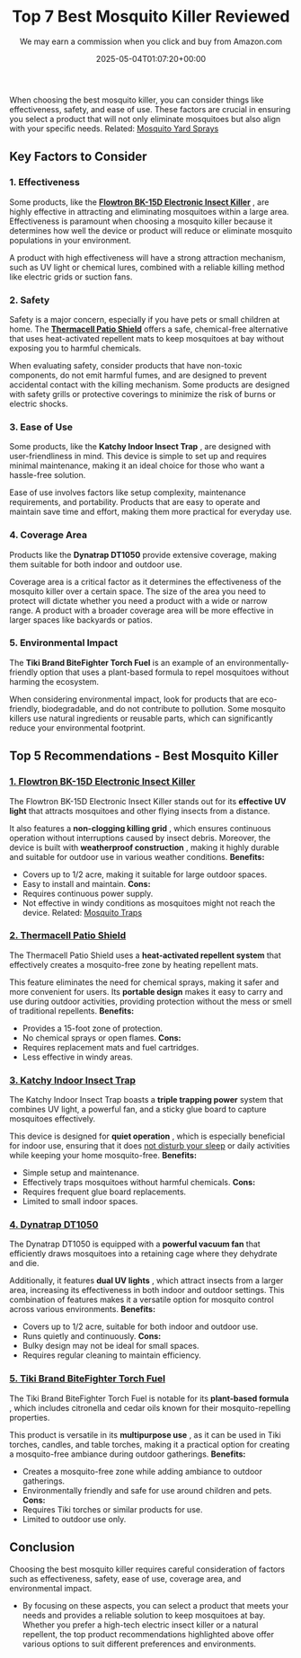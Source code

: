 ﻿---
author: We may earn a commission when you click and buy from Amazon.com
layout: post
title: Top 7 Best Mosquito Killer Reviewed
date: '2025-05-04T01:07:20+00:00'
categories:
- Mosquitoes
- Product Reviews
tags: []
slug: /best-mosquito-killer/
lastmod: 2025-05-07T12:21:24+03:00
---

When choosing the best mosquito killer, you can consider things like effectiveness, safety, and ease of use. These factors are crucial in ensuring you select a product that will not only eliminate mosquitoes but also align with your specific needs. Related:
[Mosquito Yard Sprays](https://pestpolicy.com/best-mosquito-yard-spray/)
## Key Factors to Consider
### **1. Effectiveness**
Some products, like the
[**Flowtron BK-15D Electronic Insect Killer**](https://www.amazon.com/dp/B00004R9VZ/?tag=p-policy-20)
, are highly effective in attracting and eliminating mosquitoes within a large area. Effectiveness is paramount when choosing a mosquito killer because it determines how well the device or product will reduce or eliminate mosquito populations in your environment.

A product with high effectiveness will have a strong attraction mechanism, such as UV light or chemical lures, combined with a reliable killing method like electric grids or suction fans.
### **2. Safety**
Safety is a major concern, especially if you have pets or small children at home. The
[**Thermacell Patio Shield**](https://www.amazon.com/dp/B075SBMTQL/?tag=p-policy-20)
offers a safe, chemical-free alternative that uses heat-activated repellent mats to keep mosquitoes at bay without exposing you to harmful chemicals.

When evaluating safety, consider products that have non-toxic components, do not emit harmful fumes, and are designed to prevent accidental contact with the killing mechanism. Some products are designed with safety grills or protective coverings to minimize the risk of burns or electric shocks.
### **3. Ease of Use**
Some products, like the
**Katchy Indoor Insect Trap**
, are designed with user-friendliness in mind. This device is simple to set up and requires minimal maintenance, making it an ideal choice for those who want a hassle-free solution.

Ease of use involves factors like setup complexity, maintenance requirements, and portability. Products that are easy to operate and maintain save time and effort, making them more practical for everyday use.
### **4. Coverage Area**
Products like the
**Dynatrap DT1050**
provide extensive coverage, making them suitable for both indoor and outdoor use.

Coverage area is a critical factor as it determines the effectiveness of the mosquito killer over a certain space. The size of the area you need to protect will dictate whether you need a product with a wide or narrow range. A product with a broader coverage area will be more effective in larger spaces like backyards or patios.
### **5. Environmental Impact**
The
**Tiki Brand BiteFighter Torch Fuel**
is an example of an environmentally-friendly option that uses a plant-based formula to repel mosquitoes without harming the ecosystem.

When considering environmental impact, look for products that are eco-friendly, biodegradable, and do not contribute to pollution. Some mosquito killers use natural ingredients or reusable parts, which can significantly reduce your environmental footprint.
## Top 5 Recommendations - Best Mosquito Killer
### [**1. Flowtron BK-15D Electronic Insect Killer**](https://www.amazon.com/dp/B00004R9VZ/?tag=p-policy-20)
The Flowtron BK-15D Electronic Insect Killer stands out for its
**effective UV light**
that attracts mosquitoes and other flying insects from a distance.

It also features a
**non-clogging killing grid**
, which ensures continuous operation without interruptions caused by insect debris. Moreover, the device is built with
**weatherproof construction**
, making it highly durable and suitable for outdoor use in various weather conditions.
**Benefits:**
- Covers up to 1/2 acre, making it suitable for large outdoor spaces.
- Easy to install and maintain.
**Cons:**
- Requires continuous power supply.
- Not effective in windy conditions as mosquitoes might not reach the device.
Related:
[Mosquito Traps](https://pestpolicy.com/best-mosquito-trap/)
### [**2. Thermacell Patio Shield**](https://www.amazon.com/dp/B075SBMTQL/?tag=p-policy-20)
The Thermacell Patio Shield uses a
**heat-activated repellent system**
that effectively creates a mosquito-free zone by heating repellent mats.

This feature eliminates the need for chemical sprays, making it safer and more convenient for users. Its
**portable design**
makes it easy to carry and use during outdoor activities, providing protection without the mess or smell of traditional repellents.
**Benefits:**
- Provides a 15-foot zone of protection.
- No chemical sprays or open flames.
**Cons:**
- Requires replacement mats and fuel cartridges.
- Less effective in windy areas.
### [**3. Katchy Indoor Insect Trap**](https://www.amazon.com/dp/B07B6RZP4H/?tag=p-policy-20)
The Katchy Indoor Insect Trap boasts a
**triple trapping power**
system that combines UV light, a powerful fan, and a sticky glue board to capture mosquitoes effectively.

This device is designed for
**quiet operation**
, which is especially beneficial for indoor use, ensuring that it does
[not disturb your sleep](https://pestpolicy.com/when-do-mosquitoes-come-out/)
or daily activities while keeping your home mosquito-free.
**Benefits:**
- Simple setup and maintenance.
- Effectively traps mosquitoes without harmful chemicals.
**Cons:**
- Requires frequent glue board replacements.
- Limited to small indoor spaces.
### [**4. Dynatrap DT1050**](https://www.amazon.com/dp/B07BFDRV23/?tag=p-policy-20)
The Dynatrap DT1050 is equipped with a
**powerful vacuum fan**
that efficiently draws mosquitoes into a retaining cage where they dehydrate and die.

Additionally, it features
**dual UV lights**
, which attract insects from a larger area, increasing its effectiveness in both indoor and outdoor settings. This combination of features makes it a versatile option for mosquito control across various environments.
**Benefits:**
- Covers up to 1/2 acre, suitable for both indoor and outdoor use.
- Runs quietly and continuously.
**Cons:**
- Bulky design may not be ideal for small spaces.
- Requires regular cleaning to maintain efficiency.
### [**5. Tiki Brand BiteFighter Torch Fuel**](https://www.amazon.com/dp/B01EYG404M/?tag=p-policy-20)
The Tiki Brand BiteFighter Torch Fuel is notable for its
**plant-based formula**
, which includes citronella and cedar oils known for their mosquito-repelling properties.

This product is versatile in its
**multipurpose use**
, as it can be used in Tiki torches, candles, and table torches, making it a practical option for creating a mosquito-free ambiance during outdoor gatherings.
**Benefits:**
- Creates a mosquito-free zone while adding ambiance to outdoor gatherings.
- Environmentally friendly and safe for use around children and pets.
**Cons:**
- Requires Tiki torches or similar products for use.
- Limited to outdoor use only.
## Conclusion
Choosing the best mosquito killer requires careful consideration of factors such as effectiveness, safety, ease of use, coverage area, and environmental impact.
- By focusing on these aspects, you can select a product that meets your needs and provides a reliable solution to keep mosquitoes at bay.
Whether you prefer a high-tech electric insect killer or a natural repellent, the top product recommendations highlighted above offer various options to suit different preferences and environments.